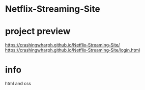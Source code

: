 # Netflix-Streaming-Site

# project preview 
https://crashingwharph.github.io/Netflix-Streaming-Site/ 
https://crashingwharph.github.io/Netflix-Streaming-Site/login.html

# info 
html and css 
